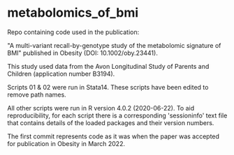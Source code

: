# metabolomics_of_bmi
Repo containing code used in the publication: 

"A multi-variant recall-by-genotype study of the metabolomic signature of BMI" published in Obesity (DOI: 10.1002/oby.23441).

This study used data from the Avon Longitudinal Study of Parents and Children (application number B3194).

Scripts 01 & 02 were run in Stata14. These scripts have been edited to remove path names. 

All other scripts were run in R version 4.0.2 (2020-06-22). To aid reproducibility, for each script there is a corresponding 'sessioninfo' text file that contains details of the loaded packages and their version numbers. 

The first commit represents code as it was when the paper was accepted for publication in Obesity in March 2022.